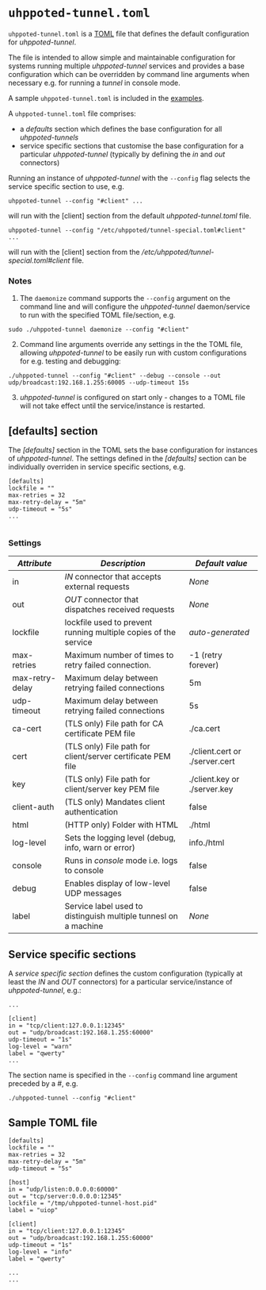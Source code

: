 # `uhppoted-tunnel.toml`

`uhppoted-tunnel.toml` is a [TOML](https://toml.io/en/) file that defines the default configuration for _uhppoted-tunnel_.

The file is intended to allow simple and maintainable configuration for systems running multiple _uhppoted-tunnel_
services and provides a base configuration which can be overridden by command line arguments when necessary e.g. for 
running a _tunnel_ in console mode.

A sample `uhppoted-tunnel.toml` is included in the [examples](https://github.com/uhppoted/uhppoted-tunnel/blob/master/examples/uhppoted-tunnel.toml).

A `uhppoted-tunnel.toml` file comprises:
- a _defaults_ section which defines the base configuration for all _uhppoted-tunnels_
- service specific sections that customise the base configuration for a particular _uhppoted-tunnel_ (typically
  by defining the _in_ and _out_ connectors)

Running an instance of _uhppoted-tunnel_ with the `--config` flag selects the service specific section to use, e.g.
```
uhppoted-tunnel --config "#client" ...
```
will run with the [client] section from the default _uhppoted-tunnel.toml_ file.

```
uhppoted-tunnel --config "/etc/uhppoted/tunnel-special.toml#client" ...
```
will run with the [client] section from the _/etc/uhppoted/tunnel-special.toml#client_ file.

### Notes

1. The `daemonize` command supports the `--config` argument on the command line and will configure the _uhppoted-tunnel_
   daemon/service to run with the specified TOML file/section, e.g.
```
sudo ./uhppoted-tunnel daemonize --config "#client"
```

2. Command line arguments override any settings in the the TOML file, allowing _uhppoted-tunnel_ to be 
   easily run with custom configurations for e.g. testing and debugging:
```
./uhppoted-tunnel --config "#client" --debug --console --out udp/broadcast:192.168.1.255:60005 --udp-timeout 15s
```

3. _uhppoted-tunnel_ is configured on start only - changes to a TOML file will not take effect until the service/instance
   is restarted.

## [defaults] section

The _[defaults]_ section in the TOML sets the base configuration for instances of _uhppoted-tunnel_. The settings defined
in the _[defaults]_ section can be individually overriden in service specific sections, e.g.
```
[defaults]
lockfile = ""
max-retries = 32
max-retry-delay = "5m"
udp-timeout = "5s"
...


```



### Settings

| *Attribute*       | *Description*                                                    | *Default value*                |
| ----------------- | ---------------------------------------------------------------- |------------------------------- |
| in                | _IN_ connector that accepts external requests                    | _None_                         |
| out               | _OUT_ connector that dispatches received requests                | _None_                         |
| lockfile          | lockfile used to prevent running multiple copies of the service  | _auto-generated_               |
| max-retries       | Maximum number of times to retry failed connection.              | -1 (retry forever)             |
| max-retry-delay   | Maximum delay between retrying failed connections                | 5m                             |
| udp-timeout       | Maximum delay between retrying failed connections                | 5s                             |
| ca-cert           | (TLS only) File path for CA certificate PEM file                 | ./ca.cert                      |
| cert              | (TLS only) File path for client/server certificate PEM file      | ./client.cert or ./server.cert |
| key               | (TLS only) File path for client/server key PEM file              | ./client.key  or ./server.key  |
| client-auth       | (TLS only) Mandates client authentication                        | false                          |
| html              | (HTTP only) Folder with HTML                                     | ./html                         |
| log-level         | Sets the logging level (debug, info, warn or error)              | info./html                     |
| console           | Runs in _console_ mode i.e. logs to console                      | false                          |
| debug             | Enables display of low-level UDP messages                        | false                          |
| label             | Service label used to distinguish multiple tunnesl on a machine  | _None_                         |

## Service specific sections

A _service specific section_ defines the custom configuration (typically at least the _IN_ and _OUT_ connectors) for a 
particular service/instance of _uhppoted-tunnel_, e.g.:
```
...

[client]
in = "tcp/client:127.0.0.1:12345"
out = "udp/broadcast:192.168.1.255:60000"
udp-timeout = "1s"
log-level = "warn"
label = "qwerty"
...

```

The section name is specified in the `--config` command line argument
preceded by a _#_, e.g.
```
./uhppoted-tunnel --config "#client" 
```

## Sample TOML file

```
[defaults]
lockfile = ""
max-retries = 32
max-retry-delay = "5m"
udp-timeout = "5s"

[host]
in = "udp/listen:0.0.0.0:60000"
out = "tcp/server:0.0.0.0:12345"
lockfile = "/tmp/uhppoted-tunnel-host.pid"
label = "uiop"

[client]
in = "tcp/client:127.0.0.1:12345"
out = "udp/broadcast:192.168.1.255:60000"
udp-timeout = "1s"
log-level = "info"
label = "qwerty"

...
...
```